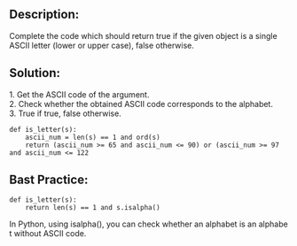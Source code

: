## Description:

Complete the code which should return true if the given object is a single ASCII letter (lower or upper case), false otherwise.

## Solution:

1\. Get the ASCII code of the argument.  
2\. Check whether the obtained ASCII code corresponds to the alphabet.  
3. True if true, false otherwise.

```
def is_letter(s):
    ascii_num = len(s) == 1 and ord(s) 
    return (ascii_num >= 65 and ascii_num <= 90) or (ascii_num >= 97 and ascii_num <= 122
```

## Bast Practice:

```
def is_letter(s):
    return len(s) == 1 and s.isalpha()
```

In Python, using isalpha(), you can check whether an alphabet is an alphabet without ASCII code.